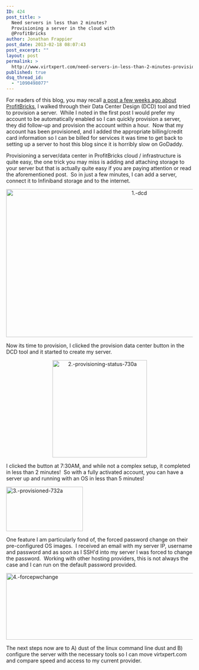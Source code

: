 ```yaml
---
ID: 424
post_title: >
  Need servers in less than 2 minutes?
  Provisioning a server in the cloud with
  @ProfitBricks
author: Jonathan Frappier
post_date: 2013-02-18 08:07:43
post_excerpt: ""
layout: post
permalink: >
  http://www.virtxpert.com/need-servers-in-less-than-2-minutes-provisioning-a-server-in-the-cloud-with-profitbricks/
published: true
dsq_thread_id:
  - "1090498077"
---
```

For readers of this blog, you may recall <a href="http://virtxpert.com/profitbricks-interesting-offering-needs-a-bit-more-automation/" target="_blank">a post a few weeks ago about ProfitBricks</a>, I walked through their Data Center Design (DCD) tool and tried to provision a server.  While I noted in the first post I would prefer my account to be automatically enabled so I can quickly provision a server, they did follow-up and provision the account within a hour.  Now that my account has been provisioned, and I added the appropriate billing/credit card information so I can be billed for services it was time to get back to setting up a server to host this blog since it is horribly slow on GoDaddy.

Provisioning a server/data center in ProfitBricks cloud / infrastructure is quite easy, the one trick you may miss is adding and attaching storage to your server but that is actually quite easy if you are paying attention or read the aforementioned post.  So in just a few minutes, I can add a server, connect it to Infiniband storage and to the internet.
<p style="text-align: center;"><a href="http://www2.virtxpert.com/wp-content/uploads/2013/03/1.-dcd.jpg"><img class="aligncenter  wp-image-530" alt="1.-dcd" src="http://www2.virtxpert.com/wp-content/uploads/2013/03/1.-dcd.jpg" width="703" height="400" /></a></p>
Now its time to provision, I clicked the provision data center button in the DCD tool and it started to create my server.
<p style="text-align: center;"><a href="http://www2.virtxpert.com/wp-content/uploads/2013/03/2.-provisioning-status-730a.jpg"><img class="aligncenter  wp-image-531" alt="2.-provisioning-status-730a" src="http://www2.virtxpert.com/wp-content/uploads/2013/03/2.-provisioning-status-730a.jpg" width="255" height="263" /></a></p>
I clicked the button at 7:30AM, and while not a complex setup, it completed in less than 2 minutes!  So with a fully activated account, you can have a server up and running with an OS in less than 5 minutes!

<a href="http://www2.virtxpert.com/wp-content/uploads/2013/03/3.-provisioned-732a.jpg"><img class="aligncenter size-full wp-image-532" alt="3.-provisioned-732a" src="http://www2.virtxpert.com/wp-content/uploads/2013/03/3.-provisioned-732a.jpg" width="207" height="120" /></a>

One feature I am particularly fond of, the forced password change on their pre-configured OS images.  I received an email with my server IP, username and password and as soon as I SSH'd into my server I was forced to change the password.  Working with other hosting providers, this is not always the case and I can run on the default password provided.

<a href="http://www2.virtxpert.com/wp-content/uploads/2013/03/4.-forcepwchange.png"><img class="aligncenter size-full wp-image-533" alt="4.-forcepwchange" src="http://www2.virtxpert.com/wp-content/uploads/2013/03/4.-forcepwchange.png" width="560" height="180" /></a>

The next steps now are to A) dust of the linux command line dust and B) configure the server with the necessary tools so I can move virtxpert.com and compare speed and access to my current provider.

&nbsp;